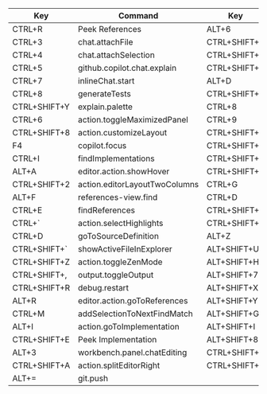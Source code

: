 | Key          | Command                       | Key          | Command                               |
| ------------ | ----------------------------- | ------------ | ------------------------------------- |
| CTRL+R       | Peek References               | ALT+6        | Snippet - describe('${0:}             |
| CTRL+3       | chat.attachFile               | CTRL+SHIFT+5 | Snippet - Function                    |
| CTRL+4       | chat.attachSelection          | CTRL+SHIFT+3 | Snippet - TestCase                    |
| CTRL+5       | github.copilot.chat.explain   | CTRL+SHIFT+4 | Snippet - Expect                      |
| CTRL+7       | inlineChat.start              | ALT+D        | Snippet - debugger                    |
| CTRL+8       | generateTests                 | CTRL+SHIFT+0 | Snippet - ArrowFunction               |
| CTRL+SHIFT+Y | explain.palette               | CTRL+8       | Snippet - commentMultiline            |
| CTRL+6       | action.toggleMaximizedPanel   | CTRL+9       | Snippet - commentAimedForTitle        |
| CTRL+SHIFT+8 | action.customizeLayout        | CTRL+SHIFT+S | toggleSplitEditorInGroup              |
| F4           | copilot.focus                 | CTRL+SHIFT+B | workbench.view.debug                  |
| CTRL+I       | findImplementations           | CTRL+SHIFT+1 | editorLayoutSingle | +2 for 2 columns |
| ALT+A        | editor.action.showHover       | CTRL+SHIFT+J | workbench.view.extensions             |
| CTRL+SHIFT+2 | action.editorLayoutTwoColumns | CTRL+G       | action.goToTypeDefinition             |
| ALT+F        | references-view.find          | CTRL+D       | editor.action.goToDeclaration         |
| CTRL+E       | findReferences                | CTRL+SHIFT+L | magicBeans.sortLines                  |
| CTRL+`       | action.selectHighlights       | CTRL+SHIFT+T | magicBeans.createSpec                 |
| CTRL+D       | goToSourceDefinition          | ALT+Z        | workbench.action.gotoSymbol           |
| CTRL+SHIFT+` | showActiveFileInExplorer      | ALT+SHIFT+U  | explainTerminalSelectionContextMenu   |
| CTRL+SHIFT+Z | action.toggleZenMode          | ALT+SHIFT+H  | action.revealDefinition               |
| CTRL+SHIFT+, | output.toggleOutput           | ALT+SHIFT+7  | ghpr.applySuggestion                  |
| CTRL+SHIFT+R | debug.restart                 | ALT+SHIFT+X  | interactiveEditor.fix                 |
| ALT+R        | editor.action.goToReferences  | ALT+SHIFT+Y  | chat.selectKnowledgeBase              |
| CTRL+M       | addSelectionToNextFindMatch   | ALT+SHIFT+G  | interactiveEditor.generate            |
| ALT+I        | action.goToImplementation     | ALT+SHIFT+I  | interactiveEditor.review              |
| CTRL+SHIFT+E | Peek Implementation           | ALT+SHIFT+8  | generateDocs                          |
| ALT+3        | workbench.panel.chatEditing   | CTRL+SHIFT+; | after running vscode control          |
| CTRL+SHIFT+A | action.splitEditorRight       | CTRL+SHIFT+' | extension.markdown-pdf.pdf            |
| ALT+=        | git.push                      |              |                                       |